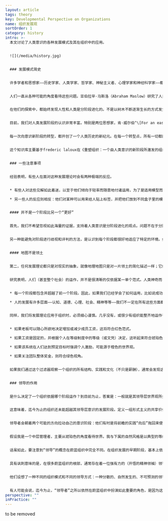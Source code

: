 ```yaml
---
layout: article
tags: theory
key: Developmental Perspective on Organizations
name: 组织发展观
sortOrder: 1
category: history
intro: >-
  本文讨论了人类意识的各种发展模式及其在组织中的应用。


  ![](/media/history.jpg)


  ### 发展模式简史


  许多学者和思想家——历史学家、人类学家、哲学家、神秘主义者、心理学家和神经科学家——都在探讨这样一个问题：*人类是如何从最早的人类意识形式进化到现代这种复杂意识的？*也有人探讨一个相关的问题：*我们今天的人类如何从出生时的相对简单的意识形式进化到成年的完全成熟？*


  人们一直从各种可能的角度看待这些问题。亚伯拉罕·马斯洛（Abraham Maslow）研究了人类需求如何随着人类的旅程而进化，从基本的生理需求到自我实现。其他人则从世界观（Gebser等人）、认知能力（Piaget）、价值观（Graves）、道德发展（Kohlberg、Gilligan）、自我认同（Loevinger）、灵性（Fowler）、领导力（Cook Greuter、Kegan、Torbert）等角度来看待意识发展。


  在他们的探索中，都始终发现人性和人类是分阶段进化的。不是以树木不断逐渐生长的方式发生进化，而是通过突如其来的转型蜕变而进化，就像毛毛虫变成蝴蝶，蝌蚪变成青蛙。


  目前，我们对人类发展阶段的认识非常丰富。特别是两位思想家，肯·威尔伯^\[For an easy introduction: Wilber, Ken. A brief history of everything. Boston: Shambhala Publications, 1996. For a more complete overview: Wilber, Ken. Integral Psychology. Boston: Shambhala Publications, 2000. ] 和珍妮·韦德^\[Wade, Jenny. Changes of Mind: A Holonomic Theory of the Evolution of Consciousness. Albany: State University of New York Press, 1996.]―对所有主要的阶段模型进行了大量的比较和对比，并发现了很强的收敛性。每一个模型都可能着眼于大山的某一面（例如，一个着眼于需求，另一个着眼于认知），但似乎是在看同一座山。虽然他们经常选择不同的名称来指代这些阶段，或者有时会以不同的方式对阶段进行细分或重组，但潜在本质观点是相同的——就像华氏度和摄氏度用不同的标签认识到，水在某一点冻结，在另一点沸腾。这一发展观点已经得到了来自海量数据库的可靠证据支持；Jane Loevinger、Susanne Cook Greuter、Bill Torbert和Robert Kegan以及其他一些学者，已经在不同文化、组织和企业环境中的成千上万人中，成功测试了这个分阶段理论。^\[Laloux, Frederic (2014-02-09). Reinventing Organizations: A Guide to Creating Organizations Inspired by the Next Stage of Human Consciousness (Kindle Location 493-501). Nelson Parker. Kindle Edition.]


  每一次向意识新阶段的转型，都开创了一个人类历史的新纪元。在每一个转型点，所有一切都同时发生变化：社会（从家族到部落再到帝国再到民族国家）；经济（从觅食到园艺、农业和工业化）；权力结构；宗教的作用。只有一个方面还没有得到太多的关注：每当人类意识进入一个新阶段，我们的协作能力也都出现了突破，带来了一种新的组织模式。我们今天所知道的组织仅仅是我们当前世界观、当前发展阶段的表现。每一次，作为一个物种，我们改变了自己对世界的看法时，都创造产生了更强大的组织模式。^\[Laloux, Frederic (2014-02-09). Reinventing Organizations: A Guide to Creating Organizations Inspired by the Next Stage of Human Consciousness (Kindle Locations 476-506). Nelson Parker. Kindle Edition.]


  这个知识库主要基于frederic laloux在《重塑组织：一个由人类意识的新阶段所激发的组织创建指南》的著作内容。在他的书中，Laloux试图对人类组织发展的各个阶段进行分类。他描述这些阶段的方式借鉴了许多组织研究者的经验，包括上面提到的那些，但特别借鉴的是肯·威尔伯和珍妮·韦德的荟萃分析。正如Wilber的（主权）积分理论一样，Laloux的著作和本维基知识库，都用色彩命名了每个发展阶段（彩虹、脉轮）。需要注意的是，虽然这里对阶段的描述通常与（主权）积分理论相一致，但可能并不总是完全一致。


  ### 一些注意事项


  经验表明，有些人在面对这种发展理论时会有两种极端的反应。


  * 有些人对这些见解如此着迷，以至于他们倾向于轻率而随意地付诸运用，为了是适用模型而过分简化了现实。

  * 另一些人的反应则相反：他们对某种可以用来给人贴上标签，并把他们放到不同盒子里的模型感到非常不舒服，以至于他们拒绝接受人类进化可以被分为发展阶段之类的观点。他们认为这种分阶段的概念是精英主义，意味着某些人在某种程度上比其他人更好。


  #### 并不是一个阶段比另一个“更好”


  首先，我们不希望忽视如此海量的证据，支持着人类意识是分阶段进化的观点。问题不在于分阶段是否是个事实，而在于我们如何看待阶段。当我们认为后期阶段一定比早期阶段“更好”时，我们就会陷入困境；一个更有效的解释是，后期阶段只是处理世界的“更复杂”方式。例如，一个从本着多元绿色运作的人，可能有能力整合人们互相冲突的观点，而依据冲动红色运作的人很可能无法做到这个。同时，每个层面都有自己的光影，有自己健康不健康的表达。例如，橙色的现代性，尽管带来很多促进生命的进步，但是也以一种以前阶段所无法做到的方式和规模改变（破坏）了地球。


  另一种能避免对阶段进行歧视和评判的方法，是认识到每个阶段都很好地适应了特定的环境。如果我们陷入了一场内战，暴徒袭击我们的房子，冲动的红色将是用来思考和行动的最佳模式，可以更有效的保卫自己。另一方面，在后工业社会的和平时期，红色的功能就不如某些后期阶段有用。^\[Laloux, Frederic (2014-02-09). Reinventing Organizations: A Guide to Creating Organizations Inspired by the Next Stage of Human Consciousness (Kindle Locations 996-1004). Nelson Parker. Kindle Edition.]


  #### 地图不是领土


  第二，任何发展理论都只是对现实的抽象，就像地理地图只是对一片领土的简化描述一样；它给我们提供了一些区分方式，帮助我们去理解复杂而潜在的现实，但它不能声称提供了对现实的全面描绘。关键是要把这些模型作为有用的指南，帮助我们更丰富地了解生命的非凡复杂性。


  研究表明，人们（甚至整个社会）的运作，并不是很清晰的仅依据某一单个范式。人类神奇而复杂，不能被简化为单一的阶段：


  * 每一个阶段都包含并超越了前一个阶段。因此，如果我们已经学会了如何运用，比如说成功导向的橙色，但仍然有能力在适当的时候，兼用墨守成规的琥珀色或冲动的红色作出反应。反之也可能：如果（红-橙的）我们被一群依据后期模式运作的人包围，比如说多元化的绿色，我们可以暂时表现出绿色行为，尽管我们的意识还没有融合到这个阶段。

  * 人的发展有许多层面——认知、道德、心理、社会、精神等等——我们不一定在所有这些方面都以同样的速度成长。例如，我们可能已经将橙色认知内化，并正在经营一家创新企业。但在精神层面，我们却依然信奉琥珀色基督教原教旨主义信仰。^\[Laloux, Frederic (2014-02-09). Reinventing Organizations: A Guide to Creating Organizations Inspired by the Next Stage of Human Consciousness (Kindle Location 1009-1016). Nelson Parker. Kindle Edition.]


  同样，我们将发展理论应用于组织时，必须细心谨慎。几乎没有，或很少有组织能整齐地运作于某单一阶段。但是，如果我们观察一个组织的结构及其实践流程，以及它的文化元素，我们就可以大体上看出这些特征萌芽于何种的世界观。让我们以薪酬为主题来说明这一点：


  * 如果老板可以随心所欲地决定增加或减少成员工资，这将符合红色范式。

  * 如果工资是固定的，并根据个人在等级制度中的等级（或文凭）决定，这听起来符合琥珀色的观点。

  * 如果该系统在人们达到预定目标时强调个人激励，可能源于橙色的世界观。

  * 如果关注团队整体奖金，则符合绿色视角。


  如果我们通过这个过滤器观察一个组织的所有结构、实践和文化（不只是薪酬），通常会发现这些组织特征并不是随机分散在各个阶段和意识颜色中，而是围绕着一个重心聚集在一起，基本上符合某个特定阶段的色彩。


  ### 领导的作用


  是什么决定了一个组织依据哪个阶段运作？到目前为止，答案是：一般就是其领导层世界观所处阶段。无论是有意识还是无意识，领导者都会建立起对自己有意义的组织结构、实践和文化，这些都与他们处理世界的方式相一致。


  这意味着，迄今为止的组织还未能超越其领导层意识的发展阶段。定义一组形式主义的共享价值观和使命宣言这类的做法，就是这种现象。因为这种做法很流行，橙色组织中的领导者就愈发觉得需要成立一个特别小组来制定价值观和使命宣言。但是，通过聆听价值观和使命宣言为决策提供信息，只有在绿色之后的范式中才有实际意义。在橙色中，决策的标杆是成功：让我们来看看什么能带来最高或最低的成果。在橙色组织中，领导层可能会满嘴高唱价值观；但在上路时，在不得不在利润和价值观之间做出选择时，他们会不出所料地选择前者。他们无法笃定的支撑那些源自后期发展阶段的实践和文化（在本例中，是价值观驱动的文化）。


  领导者会朝着两个可能的方向拉动自己的意识阶段：他们有时是将前瞻的实践“向后”拖回来使用（就像前一个例子中那样无法生效，只是在用自己的旧阶段意识矮化新模式），但有的人也可以施加很强的“向前”拉力（用自己超前的意识拉动组织和成员前进）。超前牵引的领导所建立的新结构、实践和文化，可以帮助成员学会适应更复杂的行为，即使成员的作为个体意识还没有完全融合进入这个色彩阶段。


  假设我是一个中层管理者，主要从琥珀色的角度看待世界。我与下属的自然风格是以典型的等级制度方式进行互动，明确告诉他们需要做什么以及如何去做。现在假设，我转入一个绿色组织工作，在那里我的领导敦促我授权给部下。在我周围，我看到其他经理给他们的下属很大的回旋余地。每年两次，我都会收到360度的反馈，包括来自我的直接下属，告诉我在授权方面的表现如何（这可能会影响我的奖金）；每隔六个月，我会被要求与我的团队坐下来讨论我们在实现公司价值（包括授权）方面的表现如何。在绿色文化和实践这个如此强大的背景下，我很可能会支持一些绿色管理技能和行为。当时的环境把我拉升，让我用比自己意识阶段更复杂的方式来操作。也许，随着时间的推移，当我准备好的时候，环境会帮助我的意识成长并真正融入到这个新阶段的范式中。^\[Laloux, Frederic (2014-02-09). Reinventing Organizations: A Guide to Creating Organizations Inspired by the Next Stage of Human Consciousness (Kindle Location 1068-1076). Nelson Parker. Kindle Edition.]


  话虽如此，要注意到“领导”的概念在蔚蓝组织中完全不同。在组织发展的早期阶段，基本上依赖于等级权力结构，需要明确的领导进行“管控”。但蔚蓝组织反对固定的等级的概念。蔚蓝组织是自组织和自管理的。


  具有讽刺意味的是，在很多蔚蓝组织的根部，通常存在着一位强有力的（开悟的精神领袖）领导者，因意识到成员潜力的作用而开始分享权力：法维的Jean Francois Zobrist，晨星的Chris Rufer，布尔佐格的Jos de Blok就都是很好的例子。


  他们设想了一种不同的组织模式和不同的领导方式：一种分散的、自然发生的、不可预测的领导。任何人都可以依据预制的参考流程，活用机会、环境和/或想象力，成为领导。


  有人可能会说，迄今为止，“领导者”之所以依然在蔚蓝组织中扮演如此重要的角色，是因为这些组织（以及我们作为一个文明体）依然处在脱离对早期阶段传统领导者的依赖而转型的过渡期。也许在不远的将来，成熟的蔚蓝组织将不再需要一个或一组开悟个体的支撑，就能全面而真正地浮现并运作。
perspective: ""
inPractice: ""
---
```

to be removed